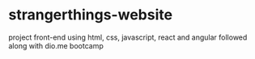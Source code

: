 # strangerthings-website
project front-end using html, css, javascript, react and angular followed along with dio.me bootcamp
